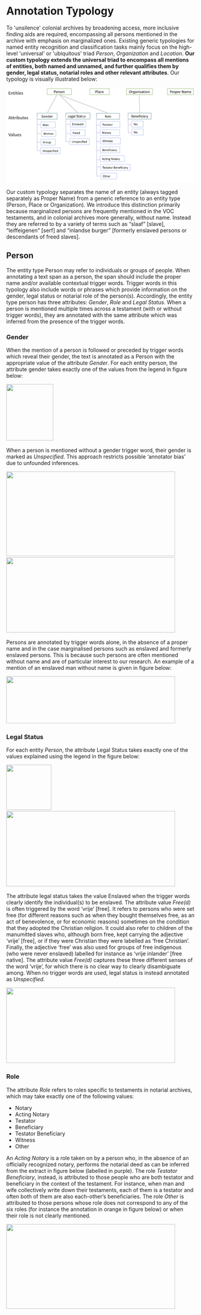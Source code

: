# Annotation Typology

To 'unsilence' colonial archives by broadening access, more inclusive finding aids are required, encompassing all persons mentioned in the archive with emphasis on marginalized ones. Existing generic typologies for named entity recognition and classification tasks mainly focus on the high-level 'universal' or 'ubiquitous' triad *Person*, *Organization* and *Location*. **Our custom typology extends the
universal triad to encompass all mentions of entities, both named and unnamed, and further qualifies them by gender, legal status, notarial roles and other relevant attributes**. Our typology is visually illustrated below:

![annotationtypology](../images/AnnotationTypology.png)

Our custom typology separates the name of an entity (always tagged separately as Proper Name) from a generic reference to an entity type (Person, Place or Organization). We introduce this distinction primarily because marginalized persons are frequently mentioned in the VOC testaments, and in colonial archives more generally, without name. Instead they are referred to by a variety of terms such as “slaaf” [slave], “leiffeigenen” [serf] and “inlandse burger” [formerly enslaved persons or descendants of freed slaves]. 

## Person

The entity type Person may refer to individuals or groups of people. When annotating a text span as a person, the span should include the proper name and/or available contextual trigger words. Trigger words in this typology also include words or phrases which provide information on the gender, legal status or notarial role of the person(s). Accordingly, the entity type person has three attributes: *Gender*, *Role* and *Legal Status*. When a person is mentioned multiple times across a testament (with or without trigger words), they are annotated with the same attribute which was inferred from the presence of the trigger words.

### Gender 
When the mention of a person is followed or preceded by trigger words which reveal their gender, the text is annotated as a Person with the appropriate value of the attribute *Gender*. For each entity person, the attribute gender takes exactly one of the values from the legend in figure below:

<img src="https://github.com/budh333/UnSilence_VOC/blob/main/images/Gender_Legend.png" width="125" height="150">

When a person is mentioned without a gender trigger word, their gender is marked as *Unspecified*. This approach restricts possible ‘annotator bias’ due to unfounded inferences.

<img src="https://github.com/budh333/UnSilence_VOC/blob/main/images/GenderNames.png" width="450" height="225">

<!--![genderlegend](../images/Gender_Legend.png)-->

<img src="https://github.com/budh333/UnSilence_VOC/blob/main/images/GenderGroup.png" width="450" height="200">

Persons are annotated by trigger words alone, in the absence of a proper name and in the case marginalised persons such as enslaved and formerly enslaved persons. This is because such persons are often mentioned without name and are of particular interest to our research. An example of a mention of an enslaved man without name is given in figure below:

<img src="https://github.com/budh333/UnSilence_VOC/blob/main/images/GenderNoName.png" width="450" height="125">

### Legal Status

For each entity *Person*, the attribute Legal Status takes exactly one of the values explained using the legend in the figure below:

<img src="https://github.com/budh333/UnSilence_VOC/blob/main/images/LegalStatus.png" width="120" height="120">

<img src="https://github.com/budh333/UnSilence_VOC/blob/main/images/EnslavementLS.png" width="450" height="200">

The attribute legal status takes the value Enslaved when the trigger words clearly identify the individual(s) to be enslaved. The attribute value *Free(d)* is often triggered by the word ‘vrije’ [free]. It refers to persons who were set free (for different reasons such as when they bought themselves free, as an act of benevolence, or for economic reasons) sometimes on the condition that they adopted the Christian religion. It could also refer to children of the manumitted slaves who, although born free, kept carrying the adjective ‘vrije’ [free], or if they were Christian they were labelled as ‘free Christian’. Finally, the adjective ‘free’ was also used for groups of free indigenous (who were never enslaved) labelled for instance as ‘vrije inlander’ [free native]. The attribute value *Free(d)* captures these three different senses of the word ‘vrije’, for which there is no clear way to clearly disambiguate among. When no trigger words are used, legal status is instead annotated as *Unspecified*.

<img src="https://github.com/budh333/UnSilence_VOC/blob/main/images/LegalStatuses.png" width="450" height="200">

### Role

The attribute *Role* refers to roles specific to testaments in notarial archives, which may take exactly one of the following values:
* Notary
* Acting Notary
* Testator
* Beneficiary
* Testator Beneficiary
* Witness
* Other

An *Acting Notary* is a role taken on by a person who, in the absence of an officially recognized notary, performs the notarial deed as can be inferred from the extract in figure below (labelled in purple). The role *Testator Beneficiary*, instead, is attributed to those people who are both testator and beneficiary in the context of the testament. For instance, when man and wife collectively write down their testaments, each of them is a testator and often both of them are also each-other’s beneficiaries. The role *Other* is attributed to those persons whose role does not correspond to any of the six roles (for instance the annotation in orange in figure below) or when their role is not clearly mentioned.

<img src="https://github.com/budh333/UnSilence_VOC/blob/main/images/ActingNotary.png" width="450" height="225">



